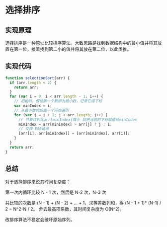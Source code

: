 # 选择排序

## 实现原理

选择排序是一种原址比较排序算法。大致思路是找到数据结构中的最小值并将其放置在第一位，接着找到第二小的值并将其放在第二位，以此类推。

## 实现代码

```js
function selectionSort(arr) {
  if (arr.length < 2) {
    return arr;
  }
  for (var i = 0; i < arr.length - 1; i++) {
    // 初始时，假设第一个数即为最小数，记录它得下标
    var minIndex = i;
    // 从最小数的后面一个开始遍历
    for (var j = i + 1; j < arr.length; j++) {
      // 只要找到比arr[minIndex]数小 就把当前的下标赋值给minIndex
      minIndex = arr[minIndex] > arr[j] ? j : i;
      // 交换 ES6语法
      [arr[i], arr[minIndex]] = [arr[minIndex], arr[i]];
    }
  }
  return arr;
}
```

## 总结

对于选择排序来说其时间复杂度：

第一次内循环比较 N - 1 次，然后是 N-2 次，N-3 次

共比较的次数是 (N - 1) + (N - 2) + ... + 1，求等差数列和，得 (N - 1 + 1)\* (N-1) / 2 = N^2-N / 2。
舍去最高项系数，其时间复杂度为 O(N^2)。

改排序算法不稳定会破坏原始序列。
